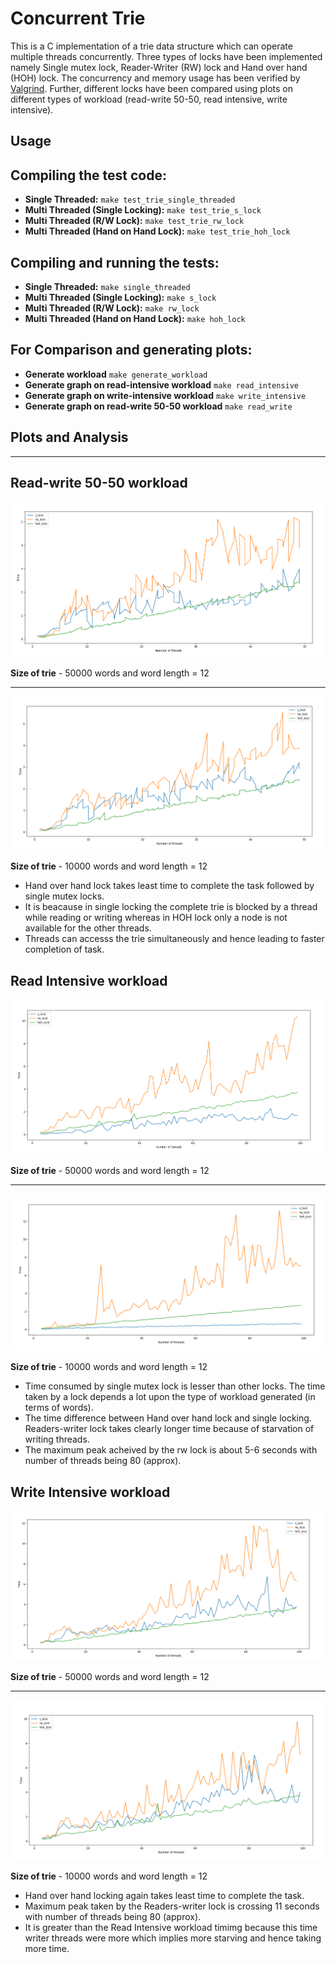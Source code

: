 # Concurrent Trie

This is a C implementation of a trie data structure which can operate multiple threads concurrently. Three types of locks have been implemented namely Single mutex lock, Reader-Writer (RW) lock and Hand over hand (HOH) lock. The concurrency and memory usage has been verified by [Valgrind](https://valgrind.org/). Further, different locks have been compared using plots on different types of workload (read-write 50-50, read intensive, write intensive).

## Usage

## Compiling the test code:
- **Single Threaded:** `make test_trie_single_threaded`
- **Multi Threaded (Single Locking):** `make test_trie_s_lock` 
- **Multi Threaded (R/W Lock):** `make test_trie_rw_lock`
- **Multi Threaded (Hand on Hand Lock):** `make test_trie_hoh_lock`

## Compiling and running the tests:
- **Single Threaded:** `make single_threaded`
- **Multi Threaded (Single Locking):** `make s_lock`
- **Multi Threaded (R/W Lock):** `make rw_lock`
- **Multi Threaded (Hand on Hand Lock):** `make hoh_lock`

## For Comparison and generating plots:
- **Generate workload** `make generate_workload`
- **Generate graph on read-intensive workload** `make read_intensive`
- **Generate graph on write-intensive workload** `make write_intensive`
- **Generate graph on read-write 50-50 workload** `make read_write`

## Plots and Analysis

---

## Read-write 50-50 workload

![alt text](images/read_write.PNG?raw=true)

**Size of trie** - 50000 words and word length = 12

---

![alt text](images/read_write2.PNG?raw=true)

**Size of trie** - 10000 words and word length = 12

- Hand over hand lock takes least time to complete the task followed by single mutex locks. 
- It is beacause in single locking the complete trie is blocked by a thread while reading or writing whereas in HOH lock only a node is not available for the other threads. 
- Threads can accesss the trie simultaneously and hence leading to faster completion of task.


## Read Intensive workload

![alt text](images/read_intensive.PNG?raw=true)

**Size of trie** - 50000 words and word length = 12

---

![alt text](images/read_intensive2.PNG?raw=true)

**Size of trie** - 10000 words and word length = 12

- Time consumed by single mutex lock is lesser than other locks. The time taken by a lock depends a lot upon the type of workload generated (in terms of words).
- The time difference between Hand over hand lock and single locking. Readers-writer lock takes clearly longer time because of starvation of writing threads.
- The maximum peak acheived by the rw lock is about 5-6 seconds with number of threads being 80 (approx).

## Write Intensive workload

![alt text](images/write_intensive.PNG?raw=true)

**Size of trie** - 50000 words and word length = 12

---

![alt text](images/write_intensive2.PNG?raw=true)

**Size of trie** - 10000 words and word length = 12

- Hand over hand locking again takes least time to complete the task.
- Maximum peak taken by the Readers-writer lock is crossing 11 seconds with number of threads being 80 (approx).
- It is greater than the Read Intensive workload timimg because this time writer threads were more which implies more starving and hence taking more time.
